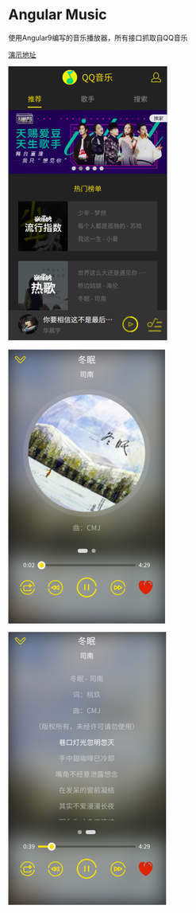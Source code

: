 # Angular Music

使用Angular9编写的音乐播放器，所有接口抓取自QQ音乐

[演示地址](http://49.235.160.182:83/)

![首页](src/assets/home.png)

![播放](src/assets/player.png)

![歌词](src/assets/lyric.png)
